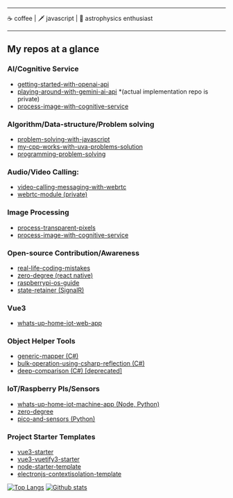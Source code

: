 <!--
**TareqNewazShahriar/TareqNewazShahriar** is a ✨ _special_ ✨ repository because its `README.md` (this file) appears on your GitHub profile.
-->
------

☕ coffee | 🗡️ javascript | 💫 astrophysics enthusiast

-------

## My repos at a glance

### AI/Cognitive Service
  * [getting-started-with-openai-api](https://github.com/TareqNewazShahriar/getting-started-with-openai)
  * [playing-around-with-gemini-ai-api](https://github.com/TareqNewazShahriar/playing-around-with-gemini-ai-api) *(actual implementation repo is private)
  * [process-image-with-cognitive-service](https://github.com/TareqNewazShahriar/process-image-with-cognitive-service)

### Algorithm/Data-structure/Problem solving
  * [problem-solving-with-javascript](https://github.com/TareqNewazShahriar/problem-solving-with-javascript)
  * [my-cpp-works-with-uva-problems-solution](https://github.com/TareqNewazShahriar/my-cpp-works-with-uva-problems-solution)
  * [programming-problem-solving](https://github.com/TareqNewazShahriar/programming-problem-solving)

### Audio/Video Calling:
  * [video-calling-messaging-with-webrtc](https://github.com/TareqNewazShahriar/video-calling-messaging-with-webrtc)
  * [webrtc-module (private)](https://github.com/TareqNewazShahriar/webrtc-module)

### Image Processing
  * [process-transparent-pixels](https://github.com/TareqNewazShahriar/process-transparent-pixels)
  * [process-image-with-cognitive-service](https://github.com/TareqNewazShahriar/process-image-with-cognitive-service)

### Open-source Contribution/Awareness
  * [real-life-coding-mistakes](https://github.com/TareqNewazShahriar/real-life-coding-mistakes)
  * [zero-degree (react native)](https://github.com/TareqNewazShahriar/zero-degree)
  * [raspberrypi-os-guide](https://github.com/TareqNewazShahriar/raspberrypi-os-guide)
  * [state-retainer (SignalR)](https://github.com/TareqNewazShahriar/state-retainer)

### Vue3
  * [whats-up-home-iot-web-app](https://github.com/TareqNewazShahriar/whats-up-home-iot-web-app)

### Object Helper Tools
  * [generic-mapper (C#)](https://github.com/TareqNewazShahriar/generic-mapper)
  * [bulk-operation-using-csharp-reflection (C#)](https://github.com/TareqNewazShahriar/bulk-operation-using-csharp-reflection)
  * [deep-comparison (C#) [deprecated]](https://github.com/TareqNewazShahriar/deep-comparison)

### IoT/Raspberry PIs/Sensors
  * [whats-up-home-iot-machine-app (Node, Python)](https://github.com/TareqNewazShahriar/whats-up-home-iot-machine-app)
  * [zero-degree](https://github.com/TareqNewazShahriar/zero-degree) 
  * [pico-and-sensors (Python)](https://github.com/TareqNewazShahriar/pico-and-sensors)

### Project Starter Templates
  * [vue3-starter](https://github.com/TareqNewazShahriar/vue3-starter)
  * [vue3-vuetify3-starter](https://github.com/TareqNewazShahriar/vue3-vuetify3-starter)
  * [node-starter-template](https://github.com/TareqNewazShahriar/node-starter-template)
  * [electronjs-contextisolation-template](https://github.com/TareqNewazShahriar/electronjs-contextisolation-template)

[![Top Langs](https://github-readme-stats.vercel.app/api/top-langs/?username=TareqNewazShahriar&layout=compact)](https://github.com/anuraghazra/github-readme-stats)
[![Github stats](https://github-readme-stats.vercel.app/api?username=TareqNewazShahriar)](https://github.com/anuraghazra/github-readme-stats)
<!-- ![visitors](https://visitor-badge.laobi.icu/badge?page_id=TareqNewazShahriar) -->
